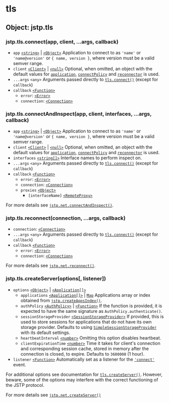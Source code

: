 # tls

## Object: jstp.tls

### jstp.tls.connect(app, client, ...args, callback)

- `app` [`<string>`][string] | [`<Object>`][object] Application to connect to as
  `'name'` or `'name@version'` or `{ name, version }`, where version must be a
  valid semver range.
- `client` [`<Client>`][client] | [`<null>`][null] Optional, when omitted, an
  object with the default values for [`application`][clientapp],
  [`connectPolicy`][clientcp] and [`reconnector`][clientreconnector] is used.
- `...args` `<any>` Arguments passed directly to
  [`tls.connect()`][tlsconnect] (except for `callback`)
- `callback` [`<Function>`][function]
  - `error`: [`<Error>`][error]
  - `connection`: [`<Connection>`][connection]

### jstp.tls.connectAndInspect(app, client, interfaces, ...args, callback)

- `app` [`<string>`][string] | [`<Object>`][object] Application to connect to as
  `'name'` or `'name@version'` or `{ name, version }`, where version must be a
  valid semver range.
- `client` [`<Client>`][client] | [`<null>`][null] Optional, when omitted, an
  object with the default values for [`application`][clientapp],
  [`connectPolicy`][clientcp] and [`reconnector`][clientreconnector] is used.
- `interfaces` [`<string[]>`][string] Interface names to perform inspect on.
- `...args` `<any>` Arguments passed directly to
  [`tls.connect()`][tlsconnect] (except for `callback`)
- `callback` [`<Function>`][function]
  - `error`: [`<Error>`][error]
  - `connection`: [`<Connection>`][connection]
  - `proxies` [`<Object>`][object]
    - `[interfaceName]` [`<RemoteProxy>`][remoteproxy]

For more details see [`jstp.net.connectAndInspect()`][jstpnetconnectinspect].

### jstp.tls.reconnect(connection, ...args, callback)

- `connection`: [`<Connection>`][connection]
- `...args` `<any>` Arguments passed directly to
  [`tls.connect()`][tlsconnect] (except for `callback`)
- `callback` [`<Function>`][function]
  - `error`: [`<Error>`][error]
  - `connection`: [`<Connection>`][connection]

For more details see [`jstp.net.reconnect()`][jstpnetreconnect].

### jstp.tls.createServer(options\[, listener\])

- `options` [`<Object>`][object] | [`<Application[]>`][application]
  - `applications` [`<Application[]>`][application] | [`Map`][map] Applications
    array or index obtained from [`jstp.createAppsIndex()`][createappindex].
  - `authPolicy` [`<AuthPolicy>`][authpolicy] | [`<Function>`][function] If the
    function is provided, it is expected to have the same signature as
    `AuthPolicy.authenticate()`.
  - `sessionStorageProvider` [`<SessionStorageProvider>`][ssp] If provided,
    this is used to store sessions for applications that do not have its own
    storage provider. Defaults to using [`SimpleSessionStorageProvider`][sssp]
    with its default settings.
  - `heartbeatInterval` [`<number>`][number] Omitting this option disables
    heartbeat.
  - `clientExpirationTime` [`<number>`][number] Time it takes for client's
    connection and corresponding session cache, stored in memory after the
    connection is closed, to expire. Defaults to `3600000` (1 hour).
- `listener` [`<Function>`][function] Automatically set as a listener for the
  [`'connect'`][serverconnect] event.

For additional options see documentation for
[`tls.createServer()`][tlscreateserver]. However, beware, some of the options
may interfere with the correct functioning of the JSTP protocol.

For more details see [`jstp.net.createServer()`][jstpnetserver]

[application]: ./application.md#class-jstpapplication
[authpolicy]: ./auth-policy.md
[client]: ./client.md#interface-jstpclient
[clientapp]: ./client.md#clientapplication
[clientcp]: ./client.md#clientconnectpolicyapplication-connection91-session93-callback
[clientreconnector]: ./client.md#clientreconnectorconnection-reconnectfn
[connection]: ./connection.md#class-jstpconnection
[createappindex]: ./application.md#jstpcreateappsindexapplications
[ssp]: ./session-storage-provider.md#interface-jstpsessionstorageprovider
[sssp]: ./simple-session-storage-provider.md#class-jstpsimplesessionstorageprovider
[remoteproxy]: ./remote-proxy.md#class-jstpremoteproxy
[serverconnect]: ./server.md#event-connect
[jstpnetconnectinspect]: ./net.md#jstpnetconnectandinspectapp-client-interfaces-args-callback
[jstpnetreconnect]: ./net.md#jstpnetreconnectconnection-args-callback
[jstpnetserver]: ./net.md#jstpnetcreateserveroptions91-listener93
[tlsconnect]: http://nodejs.org/api/tls.html#tls_tls_connect_options_callback
[tlscreateserver]: http://nodejs.org/api/tls.html#tls_tls_createserver_options_secureconnectionlistener
[string]: https://developer.mozilla.org/en-US/docs/Web/JavaScript/Data_structures#String_type
[number]: https://developer.mozilla.org/en-US/docs/Web/JavaScript/Data_structures#Number_type
[object]: https://developer.mozilla.org/en-US/docs/Web/JavaScript/Reference/Global_Objects/Object
[error]: https://developer.mozilla.org/en-US/docs/Web/JavaScript/Reference/Global_Objects/Error
[function]: https://developer.mozilla.org/en-US/docs/Web/JavaScript/Reference/Global_Objects/Function
[map]: https://developer.mozilla.org/en-US/docs/Web/JavaScript/Reference/Global_Objects/Map
[null]: https://developer.mozilla.org/en-US/docs/Web/JavaScript/Data_structures#Null_type
